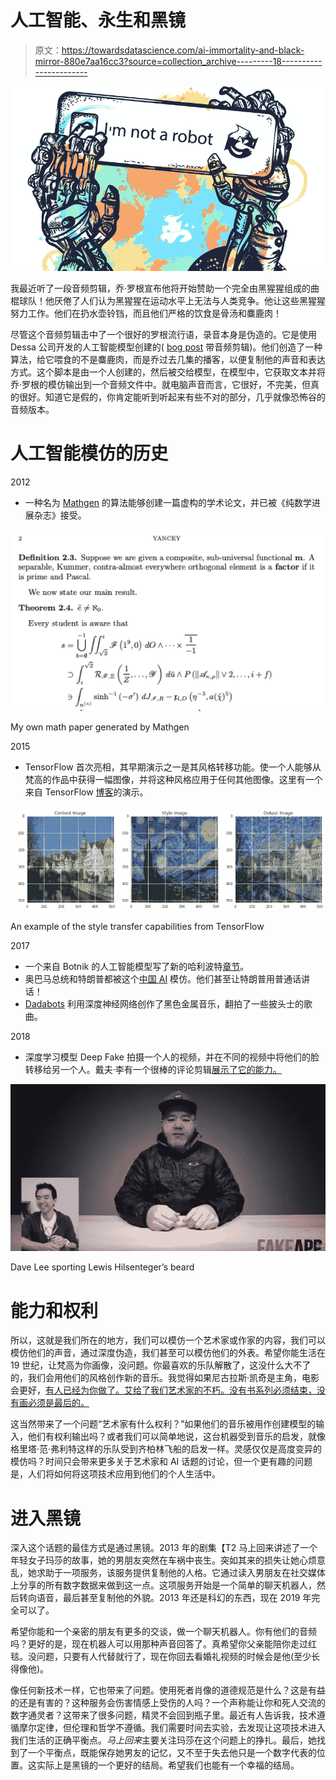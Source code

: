 # 人工智能、永生和黑镜

> 原文：<https://towardsdatascience.com/ai-immortality-and-black-mirror-880e7aa16cc3?source=collection_archive---------18----------------------->

![](img/9fa7fb62f37ff0ddbada42bfdb1807aa.png)

我最近听了一段音频剪辑，乔·罗根宣布他将开始赞助一个完全由黑猩猩组成的曲棍球队！他厌倦了人们认为黑猩猩在运动水平上无法与人类竞争。他让这些黑猩猩努力工作。他们在扔水壶铃铛，而且他们严格的饮食是骨汤和麋鹿肉！

尽管这个音频剪辑击中了一个很好的罗根流行语，录音本身是伪造的。它是使用 Dessa 公司开发的人工智能模型创建的( [bog post](https://medium.com/@dessa_/real-talk-speech-synthesis-5dd0897eef7f?stream=top) 带音频剪辑)。他们创造了一种算法，给它喂食的不是麋鹿肉，而是乔过去几集的播客，以便复制他的声音和表达方式。这个脚本是由一个人创建的，然后被交给模型，在模型中，它获取文本并将乔·罗根的模仿输出到一个音频文件中。就电脑声音而言，它很好，不完美，但真的很好。知道它是假的，你肯定能听到听起来有些不对的部分，几乎就像恐怖谷的音频版本。

# 人工智能模仿的历史

2012

*   一种名为 [Mathgen](http://thatsmathematics.com/blog/archives/102) 的算法能够创建一篇虚构的学术论文，并已被《纯数学进展杂志》接受。

![](img/0873648843ab08922a97c4f56e4d8260.png)

My own math paper generated by Mathgen

2015

*   TensorFlow 首次亮相，其早期演示之一是其风格转移功能。使一个人能够从梵高的作品中获得一幅图像，并将这种风格应用于任何其他图像。这里有一个来自 TensorFlow [博客](https://medium.com/tensorflow/neural-style-transfer-creating-art-with-deep-learning-using-tf-keras-and-eager-execution-7d541ac31398)的演示。

![](img/8b66330df2cc62d59d76c647e502e938.png)

An example of the style transfer capabilities from TensorFlow

2017

*   一个来自 Botnik 的人工智能模型写了新的哈利波特[章节](https://botnik.org/content/harry-potter.html)。
*   奥巴马总统和特朗普都被这个[中国 AI](https://www.youtube.com/watch?v=-ISWe9mGNiw) 模仿。他们甚至让特朗普用普通话讲话！
*   [Dadabots](https://dadabots.com/index.html) 利用深度神经网络创作了黑色金属音乐，翻拍了一些披头士的歌曲。

2018

*   深度学习模型 Deep Fake 拍摄一个人的视频，并在不同的视频中将他们的脸转移给另一个人。戴夫·李有一个很棒的评论剪辑[展示了它的能力。](https://www.youtube.com/watch?v=S6fjNq0PGYo)

![](img/cd5d3ef0160125791e6571129ea742bd.png)

Dave Lee sporting Lewis Hilsenteger’s beard

# 能力和权利

所以，这就是我们所在的地方，我们可以模仿一个艺术家或作家的内容，我们可以模仿他们的声音，通过深度伪造，我们甚至可以模仿他们的外表。希望你能生活在 19 世纪，让梵高为你画像，没问题。你最喜欢的乐队解散了，这没什么大不了的，我们会用他们的风格创作新的音乐。我觉得如果尼古拉斯·凯奇是主角，电影会更好，[有人已经为你做了。艾给了我们艺术家的不朽。没有书系列必须结束，没有画必须是最后的。](https://www.youtube.com/watch?v=BU9YAHigNx8)

这当然带来了一个问题“艺术家有什么权利？”如果他们的音乐被用作创建模型的输入，他们有权利输出吗？或者我们可以简单地说，这台机器受到音乐的启发，就像格里塔·范·弗利特这样的乐队受到齐柏林飞船的启发一样。灵感仅仅是高度变异的模仿吗？时间只会带来更多关于艺术家和 AI 话题的讨论，但一个更有趣的问题是，人们将如何将这项技术应用到他们的个人生活中。

# 进入黑镜

深入这个话题的最佳方式是通过黑镜。2013 年的剧集【T2 马上回来讲述了一个年轻女子玛莎的故事，她的男朋友突然在车祸中丧生。突如其来的损失让她心烦意乱，她求助于一项服务，该服务提供复制他的人格。它通过读入男朋友在社交媒体上分享的所有数字数据来做到这一点。这项服务开始是一个简单的聊天机器人，然后转向语音，最后甚至复制他的外貌。2013 年还是科幻的东西，现在 2019 年完全可以了。

希望你能和一个亲密的朋友有更多的交谈，做一个聊天机器人。你有他们的音频吗？更好的是，现在机器人可以用那种声音回答了。真希望你父亲能陪你走过红毯。没问题，只要有人代替就行了，现在你回去看婚礼视频的时候会是他(至少长得像他)。

像任何新技术一样，它也带来了问题。使用死者肖像的道德规范是什么？这是有益的还是有害的？这种服务会伤害情感上受伤的人吗？一个声称能让你和死人交流的数字通灵者？这带来了很多问题，精灵不会回到瓶子里。最近有人告诉我，技术遵循摩尔定律，但伦理和哲学不遵循。我们需要时间去实验，去发现让这项技术进入我们生活的正确平衡点。*马上回来*主要关注玛莎在这个问题上的挣扎。最后，她找到了一个平衡点，既能保存她男友的记忆，又不至于失去他只是一个数字代表的位置。这实际上是黑镜的一个更好的结局。希望我们也能有一个幸福的结局。